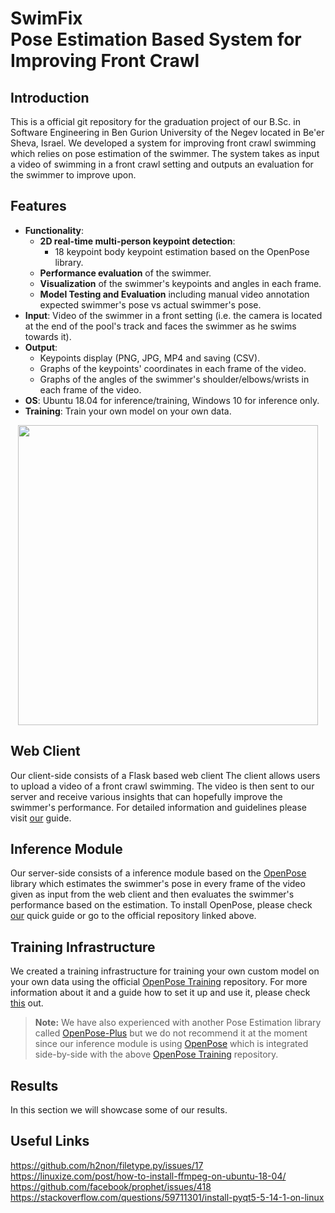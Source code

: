 
# SwimFix<br>Pose Estimation Based System for Improving Front Crawl 
## Introduction
This is a official git repository for the graduation project of our B<span>.Sc. in Software Engineering in Ben Gurion University of the Negev located in Be'er Sheva, Israel.
We developed a system for improving front crawl swimming which relies on pose estimation of the swimmer.
The system takes as input a video of swimming in a front crawl setting and outputs an evaluation for the swimmer to improve upon.

## Features
- **Functionality**:
    - **2D real-time multi-person keypoint detection**:
        - 18 keypoint body keypoint estimation based on the OpenPose library.
    - **Performance evaluation** of the swimmer.
    - **Visualization** of the swimmer's keypoints and angles in each frame.
    - **Model Testing and Evaluation** including manual video annotation expected swimmer's pose vs actual swimmer's pose.
- **Input**: Video of the swimmer in a front setting (i.e. the camera is located at the end of the pool's track and faces the swimmer as he swims towards it).
- **Output**:
	- Keypoints display (PNG, JPG, MP4 and saving (CSV).
	- Graphs of the keypoints' coordinates in each frame of the video.
	- Graphs of the angles of the swimmer's shoulder/elbows/wrists in each frame of the video.
- **OS**: Ubuntu 18.04 for inference/training, Windows 10 for inference only.
- **Training**:  Train your own model on your own data.
 
 <p align="center">
    <img src="https://github.com/roeegro/SwimmingProject/blob/master/client/src/static/img/8027.gif", width="480"></p>
    
## Web Client
Our client-side consists of a Flask based web client
The client allows users to upload a video of a front crawl swimming. The video is then sent to our server and receive various insights that can hopefully improve the swimmer's performance.
For detailed information and guidelines please visit [our](https://github.com/roeegro/SwimFix/blob/master/client/README.md) guide.
## Inference Module
Our server-side consists of a inference module based on the [OpenPose](https://github.com/CMU-Perceptual-Computing-Lab/openpose) library which estimates the swimmer's pose in every frame of the video given as input from the web client and then evaluates the swimmer's performance based on the estimation.
To install OpenPose, please check [our](https://github.com/roeegro/SwimmingProject/blob/master/server/OpenPoseSetupGuide.md) quick guide or go to the official repository linked above.
## Training Infrastructure
We created a training infrastructure for training your own custom model on your own data using the official  [OpenPose Training](https://github.com/CMU-Perceptual-Computing-Lab/openpose_train) repository.
For more information about it and a guide how to set it up and use it, please check [this](https://github.com/roeegro/SwimmingProject/blob/master/training/OpenPose%20Train%20Setup%20Guide.md) out.

> **Note:** We have also experienced with another Pose Estimation library called [OpenPose-Plus](https://github.com/tensorlayer/openpose-plus) but we do not recommend it at the moment since our inference module is using [OpenPose](https://github.com/CMU-Perceptual-Computing-Lab/openpose) which is integrated side-by-side with the above  [OpenPose Training](https://github.com/CMU-Perceptual-Computing-Lab/openpose_train) repository.
## Results
In this section we will showcase some of our results.
## Useful Links
https://github.com/h2non/filetype.py/issues/17
https://linuxize.com/post/how-to-install-ffmpeg-on-ubuntu-18-04/
https://github.com/facebook/prophet/issues/418
https://stackoverflow.com/questions/59711301/install-pyqt5-5-14-1-on-linux
<!--stackedit_data:
eyJoaXN0b3J5IjpbNzg5MTgzODE0LDE0NjMzMjA5NywtMTUxMz
IwMDA3LDY3MzI5ODM1LC04MjEwMTk5NTAsMTI2OTM0Njk1MSwx
OTM1NDgyMzA2LDE1MDAzNDI5NzgsLTM5MDM3NDc4MywxMjM4OD
U2MTA0XX0=
-->